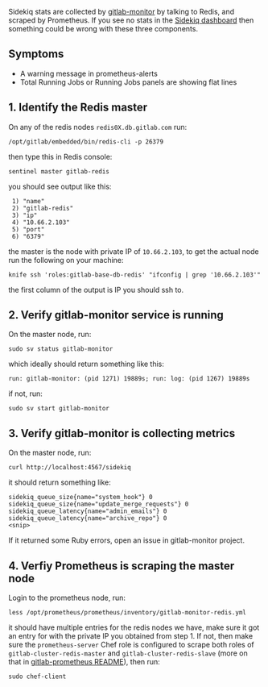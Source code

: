 Sidekiq stats are collected by [gitlab-monitor](https://gitlab.com/gitlab-org/gitlab-monitor/blob/fdad76bdff3698111744c4bfbc129c57d99355b7/lib/gitlab_monitor/sidekiq.rb) by talking to Redis, and scraped by Prometheus.
If you see no stats in the [Sidekiq dashboard](http://performance.gitlab.net/dashboard/db/sidekiq-stats) then something could be wrong with these three components.

## Symptoms

* A warning message in prometheus-alerts
* Total Running Jobs or Running Jobs panels are showing flat lines

## 1. Identify the Redis master

On any of the redis nodes `redis0X.db.gitlab.com` run:

```
/opt/gitlab/embedded/bin/redis-cli -p 26379
```

then type this in Redis console:

```
sentinel master gitlab-redis
```

you should see output like this:

```
 1) "name"
 2) "gitlab-redis"
 3) "ip"
 4) "10.66.2.103"
 5) "port"
 6) "6379"
 ```

the master is the node with private IP of `10.66.2.103`, to get the actual node run the following on your machine:

 ```
knife ssh 'roles:gitlab-base-db-redis' "ifconfig | grep '10.66.2.103'"
```

the first column of the output is IP you should ssh to.

## 2. Verify gitlab-monitor service is running

On the master node, run:

```
sudo sv status gitlab-monitor
```

which ideally should return something like this:

```
run: gitlab-monitor: (pid 1271) 19889s; run: log: (pid 1267) 19889s
```

if not, run:

```
sudo sv start gitlab-monitor
```

## 3. Verify gitlab-monitor is collecting metrics

On the master node, run:

```
curl http://localhost:4567/sidekiq
```

it should return something like:

```
sidekiq_queue_size{name="system_hook"} 0
sidekiq_queue_size{name="update_merge_requests"} 0
sidekiq_queue_latency{name="admin_emails"} 0
sidekiq_queue_latency{name="archive_repo"} 0
<snip>
```

If it returned some Ruby errors, open an issue in gitlab-monitor project.

## 4. Verfiy Prometheus is scraping the master node

Login to the prometheus node, run:

```
less /opt/prometheus/prometheus/inventory/gitlab-monitor-redis.yml
```

it should have multiple entries for the redis nodes we have, make sure it got an entry
for with the private IP you obtained from step 1. If not, then make sure the `prometheus-server` Chef role
is configured to scrape both roles of `gitlab-cluster-redis-master` and `gitlab-cluster-redis-slave` (more on that in
[gitlab-prometheus README](https://gitlab.com/gitlab-cookbooks/gitlab-prometheus)), then run:

```
sudo chef-client
```
